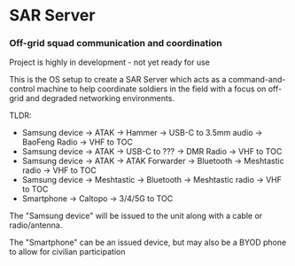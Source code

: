 # SAR Server
### Off-grid squad communication and coordination

Project is highly in development - not yet ready for use

This is the OS setup to create a SAR Server which acts as a command-and-control machine to help coordinate soldiers in the field with a focus on off-grid and degraded networking environments.

TLDR:
* Samsung device → ATAK → Hammer → USB-C to 3.5mm audio → BaoFeng Radio → VHF to TOC
* Samsung device → ATAK → USB-C to ??? → DMR Radio → VHF to TOC
* Samsung device → ATAK → ATAK Forwarder → Bluetooth → Meshtastic radio → VHF to TOC
* Samsung device → Meshtastic → Bluetooth → Meshtastic radio → VHF to TOC
* Smartphone → Caltopo → 3/4/5G to TOC

The "Samsung device" will be issued to the unit along with a cable or radio/antenna.

The "Smartphone" can be an issued device, but may also be a BYOD phone to allow for civilian participation